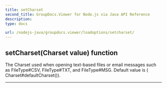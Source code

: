 ```yaml
---
title: setCharset
second_title: GroupDocs.Viewer for Node.js via Java API Reference
description: 
type: docs

url: /nodejs-java/groupdocs.viewer/loadoptions/setcharset/
---
```


## setCharset(Charset value)  function

 The Charset used when opening text-based files or email messages such as  FileType#CSV,  FileType#TXT, and  FileType#MSG.
 Default value is ( Charset#defaultCharset()).
 


---


